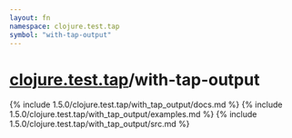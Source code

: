```yaml
---
layout: fn
namespace: clojure.test.tap
symbol: "with-tap-output"
---
```


# [clojure.test.tap](../)/with-tap-output

{% include 1.5.0/clojure.test.tap/with_tap_output/docs.md %}
{% include 1.5.0/clojure.test.tap/with_tap_output/examples.md %}
{% include 1.5.0/clojure.test.tap/with_tap_output/src.md %}

